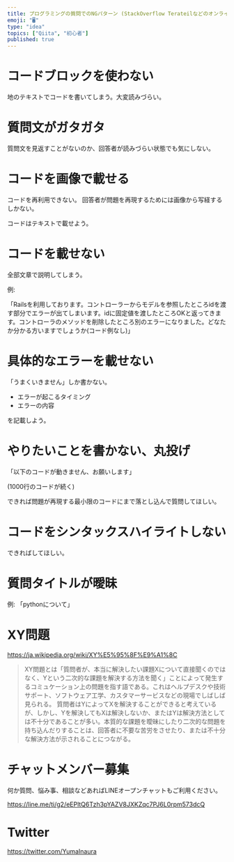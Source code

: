 ```yaml
---
title: プログラミングの質問でのNGパターン (StackOverflow Terateilなどのオンラインで)
emoji: "🖥"
type: "idea"
topics: ["Qiita", "初心者"]
published: true
---
```


# コードブロックを使わない

地のテキストでコードを書いてしまう。大変読みづらい。

# 質問文がガタガタ

質問文を見返すことがないのか、回答者が読みづらい状態でも気にしない。

# コードを画像で載せる

コードを再利用できない。
回答者が問題を再現するためには画像から写経するしかない。

コードはテキストで載せよう。

# コードを載せない

全部文章で説明してしまう。

例:

「Railsを利用しております。コントローラーからモデルを参照したところidを渡す部分でエラーが出てしまいます。idに固定値を渡したところOKと返ってきます。コントローラのメソッドを削除したところ別のエラーになりました。どなたか分かる方いますでしょうか(コード例なし)」

# 具体的なエラーを載せない

「うまくいきません」しか書かない。

- エラーが起こるタイミング
- エラーの内容

を記載しよう。

# やりたいことを書かない、丸投げ

「以下のコードが動きません、お願いします」

(1000行のコードが続く)

できれば問題が再現する最小限のコードにまで落とし込んで質問してほしい。

# コードをシンタックスハイライトしない

できればしてほしい。

# 質問タイトルが曖昧

例: 「pythonについて」


# XY問題

https://ja.wikipedia.org/wiki/XY%E5%95%8F%E9%A1%8C

>XY問題とは「質問者が、本当に解決したい課題Xについて直接聞くのではなく、Yという二次的な課題を解決する方法を聞く」ことによって発生するコミュケーション上の問題を指す語である。これはヘルプデスクや技術サポート、ソフトウェア工学、カスタマーサービスなどの現場でしばしば見られる。
>質問者はYによってXを解決することができると考えているが、しかし、Yを解決してもXは解決しないか、またはYは解決方法としては不十分であることが多い。本質的な課題を曖昧にしたり二次的な問題を持ち込んだりすることは、回答者に不要な苦労をさせたり、または不十分な解決方法が示されることにつながる。


# チャットメンバー募集


何か質問、悩み事、相談などあればLINEオープンチャットもご利用ください。

https://line.me/ti/g2/eEPltQ6Tzh3pYAZV8JXKZqc7PJ6L0rpm573dcQ


# Twitter

https://twitter.com/YumaInaura

